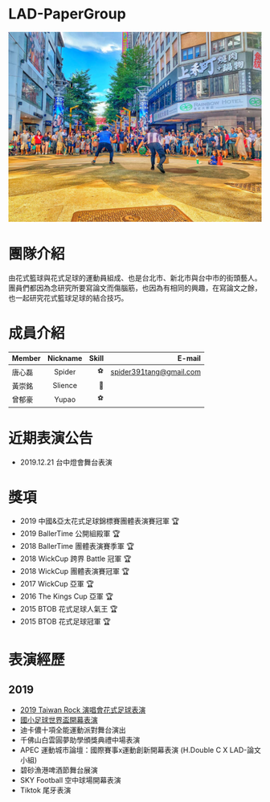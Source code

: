 # LAD-PaperGroup

<img src="https://github.com/spider391Tang/LAD-PaperGroup/blob/master/photo/LAD-%E8%AB%96%E6%96%87%E5%B0%8F%E7%B5%84.jpg" width="600" alt="西門町街頭演出"/>

# 團隊介紹
由花式籃球與花式足球的運動員組成、也是台北市、新北市與台中市的街頭藝人。
團員們都因為念研究所要寫論文而傷腦筋，也因為有相同的興趣，在寫論文之餘，也一起研究花式籃球足球的結合技巧。

# 成員介紹

Member|Nickname|Skill|E-mail
--|:--:|--:|--:
唐心磊|Spider|⚽|spider391tang@gmail.com
黃崇銘|Slience|🏀|
曾郁豪|Yupao|⚽|

# 近期表演公告
* 2019.12.21 台中燈會舞台表演

# 獎項
* 2019 中國&亞太花式足球錦標賽團體表演賽冠軍  🏆
* 2019 BallerTime 公開組殿軍 🏆
* 2018 BallerTime 團體表演賽季軍 🏆
* 2018 WickCup 跨界 Battle 冠軍 🏆
* 2018 WickCup 團體表演賽冠軍 🏆
* 2017 WickCup 亞軍 🏆
* 2016 The Kings Cup 亞軍 🏆
* 2015 BTOB 花式足球人氣王 🏆
* 2015 BTOB 花式足球冠軍 🏆

# 表演經歷
## 2019 
* [2019 Taiwan Rock 演唱會花式足球表演](https://youtu.be/WaxnIyLGpXA)
* [國小足球世界盃開幕表演](https://youtu.be/0YwZXxTuozM)
* 迪卡儂十項全能運動派對舞台演出
* 千佛山白雲圓夢助學頒獎典禮中場表演
* APEC 運動城市論壇：國際賽事x運動創新開幕表演 (H.Double C X LAD-論文小組)
* 碧砂漁港啤酒節舞台展演
* SKY Football 空中球場開幕表演
* Tiktok 尾牙表演
